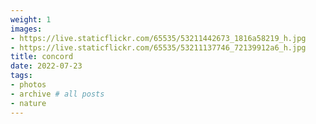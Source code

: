 ```yaml
---
weight: 1
images:
- https://live.staticflickr.com/65535/53211442673_1816a58219_h.jpg
- https://live.staticflickr.com/65535/53211137746_72139912a6_h.jpg
title: concord
date: 2022-07-23
tags:
- photos
- archive # all posts
- nature
---
```


